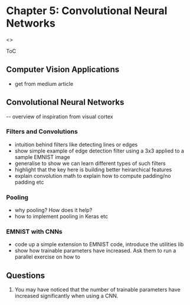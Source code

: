 # Chapter 5: Convolutional Neural Networks

<<tbd add outline of chapter from Packt>>

ToC

## Computer Vision Applications
- get from medium article

## Convolutional Neural Networks
 -- overview of inspiration from visual cortex
 
 ### Filters and Convolutions
  - intuition behind filters like detecting lines or edges
  - show simple example of edge detection filter using a 3x3 applied to a sample EMNIST image
  - generalise to show we can learn different types of such filters
  - highlight that the key here is building better heirarchical features
  - explain convolution math to explain how to compute padding/no padding etc
  
  ### Pooling
  - why pooling? How does it help?
  - how to implement pooling in Keras etc
  
  ### EMNIST with CNNs
  - code up a simple extension to EMNIST code, introduce the utilities lib
  - show how trainable parameters have increased. Ask them to run a parallel exercise on how to 
  
  
  
  
  ## Questions
  1. You may have noticed that the number of trainable parameters have increased significantly when using a CNN.
